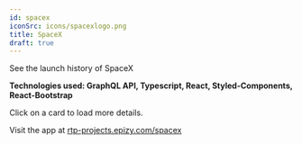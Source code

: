 ```yaml
---
id: spacex
iconSrc: icons/spacexlogo.png
title: SpaceX
draft: true
---
```


See the launch history of SpaceX

**Technologies used: GraphQL API, Typescript, React, Styled-Components, React-Bootstrap**

Click on a card to load more details.

Visit the app at <a href="http://rtp-projects.epizy.com/spacex" target="_blank">rtp-projects.epizy.com/spacex</a>
